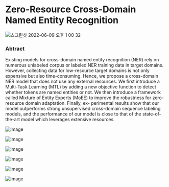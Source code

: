 # Zero-Resource Cross-Domain Named Entity Recognition
![스크린샷 2022-06-09 오후 1 00 32](https://user-images.githubusercontent.com/41967014/172761460-f680e003-a6b0-4c2a-91c7-ca19af96c618.png)

### Abtract
Existing models for cross-domain named entity recognition (NER) rely on numerous unlabeled corpus or labeled NER training data in target domains. 
However, collecting data for low-resource target domains is not only expensive but also time-consuming. 
Hence, we propose a cross-domain NER model that does not use any external resources. 
We first introduce a Multi-Task Learning (MTL) by adding a new objective function to detect whether tokens are named entities or not. 
We then introduce a framework called Mixture of Entity Experts (MoEE) to improve the robustness for zero-resource domain adaptation. 
Finally, ex- perimental results show that our model outperforms strong unsupervised cross-domain sequence labeling models, 
and the performance of our model is close to that of the state-of-the-art model which leverages extensive resources.

![image](https://user-images.githubusercontent.com/41967014/172761964-159dae2b-a8c8-4945-a8f9-54b0c94ab19b.png)

![image](https://user-images.githubusercontent.com/41967014/172761986-ee672ce3-074d-4f92-880f-7f8c724e195c.png)

![image](https://user-images.githubusercontent.com/41967014/172761998-23354d16-d170-4cc7-8d68-dc11722abfb7.png)

![image](https://user-images.githubusercontent.com/41967014/172762012-57773f42-f4d5-48c8-9e40-7feff245d73c.png)

![image](https://user-images.githubusercontent.com/41967014/172762033-52030363-e282-40b3-a773-0d6fa3e01bc2.png)

![image](https://user-images.githubusercontent.com/41967014/172762042-865b82db-178d-4af6-9aaf-71933b583fc4.png)
